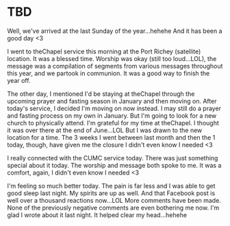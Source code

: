 # TBD

Well, we've arrived at the last Sunday of the year...hehehe And it has been a good day <3

I went to theChapel service this morning at the Port Richey (satellite) location. It was a blessed time. Worship was okay (still too loud...LOL), the message was a compilation of segments from various messages throughout this year, and we partook in communion. It was a good way to finish the year off.

The other day, I mentioned I'd be staying at theChapel through the upcoming prayer and fasting season in January and then moving on. After today's service, I decided I'm moving on now instead. I may still do a prayer and fasting process on my own in January. But I'm going to look for a new church to physically attend. I'm grateful for my time at theChapel. I thought it was over there at the end of June...LOL But I was drawn to the new location for a time. The 3 weeks I went between last month and then the 1 today, though, have given me the closure I didn't even know I needed <3

I really connected with the CUMC service today. There was just something special about it today. The worship and message both spoke to me. It was a comfort, again, I didn't even know I needed <3

I'm feeling so much better today. The pain is far less and I was able to get good sleep last night. My spirits are up as well. And that Facebook post is well over a thousand reactions now...LOL More comments have been made. None of the previously negative comments are even bothering me now. I'm glad I wrote about it last night. It helped clear my head...hehehe


